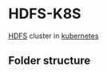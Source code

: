 # HDFS-K8S
[HDFS](https://hadoop.apache.org/docs/current/hadoop-project-dist/hadoop-hdfs/HdfsDesign.html) cluster in [kubernetes](https://kubernetes.io/)

## Folder structure
